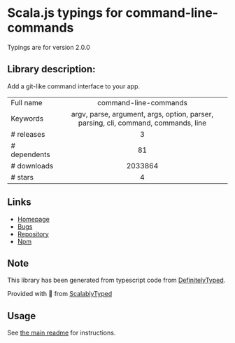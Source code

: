 
# Scala.js typings for command-line-commands

Typings are for version 2.0.0

## Library description:
Add a git-like command interface to your app.

|                    |                 |
| ------------------ | :-------------: |
| Full name          | command-line-commands |
| Keywords           | argv, parse, argument, args, option, parser, parsing, cli, command, commands, line |
| # releases         | 3 |
| # dependents       | 81 |
| # downloads        | 2033864 |
| # stars            | 4 |

## Links
- [Homepage](https://github.com/75lb/command-line-commands#readme)
- [Bugs](https://github.com/75lb/command-line-commands/issues)
- [Repository](https://github.com/75lb/command-line-commands)
- [Npm](https://www.npmjs.com/package/command-line-commands)
    


## Note
This library has been generated from typescript code from [DefinitelyTyped](https://definitelytyped.org).

Provided with :purple_heart: from [ScalablyTyped](https://github.com/oyvindberg/ScalablyTyped)

## Usage
See [the main readme](../../readme.md) for instructions.


